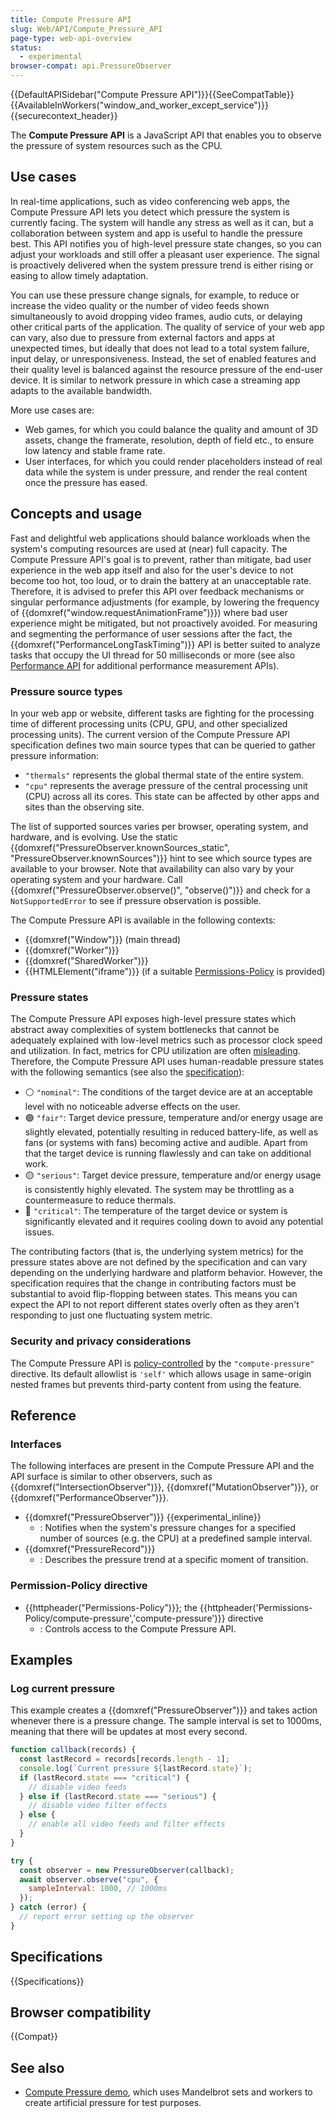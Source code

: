 ```yaml
---
title: Compute Pressure API
slug: Web/API/Compute_Pressure_API
page-type: web-api-overview
status:
  - experimental
browser-compat: api.PressureObserver
---
```


{{DefaultAPISidebar("Compute Pressure API")}}{{SeeCompatTable}}{{AvailableInWorkers("window_and_worker_except_service")}}{{securecontext_header}}

The **Compute Pressure API** is a JavaScript API that enables you to observe the pressure of system resources such as the CPU.

## Use cases

In real-time applications, such as video conferencing web apps, the Compute Pressure API lets you detect which pressure the system is currently facing. The system will handle any stress as well as it can, but a collaboration between system and app is useful to handle the pressure best. This API notifies you of high-level pressure state changes, so you can adjust your workloads and still offer a pleasant user experience. The signal is proactively delivered when the system pressure trend is either rising or easing to allow timely adaptation.

You can use these pressure change signals, for example, to reduce or increase the video quality or the number of video feeds shown simultaneously to avoid dropping video frames, audio cuts, or delaying other critical parts of the application. The quality of service of your web app can vary, also due to pressure from external factors and apps at unexpected times, but ideally that does not lead to a total system failure, input delay, or unresponsiveness. Instead, the set of enabled features and their quality level is balanced against the resource pressure of the end-user device. It is similar to network pressure in which case a streaming app adapts to the available bandwidth.

More use cases are:

- Web games, for which you could balance the quality and amount of 3D assets, change the framerate, resolution, depth of field etc., to ensure low latency and stable frame rate.
- User interfaces, for which you could render placeholders instead of real data while the system is under pressure, and render the real content once the pressure has eased.

## Concepts and usage

Fast and delightful web applications should balance workloads when the system's computing resources are used at (near) full capacity. The Compute Pressure API's goal is to prevent, rather than mitigate, bad user experience in the web app itself and also for the user's device to not become too hot, too loud, or to drain the battery at an unacceptable rate. Therefore, it is advised to prefer this API over feedback mechanisms or singular performance adjustments (for example, by lowering the frequency of {{domxref("window.requestAnimationFrame")}}) where bad user experience might be mitigated, but not proactively avoided. For measuring and segmenting the performance of user sessions after the fact, the {{domxref("PerformanceLongTaskTiming")}} API is better suited to analyze tasks that occupy the UI thread for 50 milliseconds or more (see also [Performance API](/en-US/docs/Web/API/Performance_API) for additional performance measurement APIs).

### Pressure source types

In your web app or website, different tasks are fighting for the processing time of different processing units (CPU, GPU, and other specialized processing units). The current version of the Compute Pressure API specification defines two main source types that can be queried to gather pressure information:

- `"thermals"` represents the global thermal state of the entire system.
- `"cpu"` represents the average pressure of the central processing unit (CPU) across all its cores. This state can be affected by other apps and sites than the observing site.

The list of supported sources varies per browser, operating system, and hardware, and is evolving. Use the static {{domxref("PressureObserver.knownSources_static", "PressureObserver.knownSources")}} hint to see which source types are available to your browser. Note that availability can also vary by your operating system and your hardware. Call {{domxref("PressureObserver.observe()", "observe()")}} and check for a `NotSupportedError` to see if pressure observation is possible.

The Compute Pressure API is available in the following contexts:

- {{domxref("Window")}} (main thread)
- {{domxref("Worker")}}
- {{domxref("SharedWorker")}}
- {{HTMLElement("iframe")}} (if a suitable [Permissions-Policy](/en-US/docs/Web/HTTP/Reference/Headers/Permissions-Policy/compute-pressure) is provided)

### Pressure states

The Compute Pressure API exposes high-level pressure states which abstract away complexities of system bottlenecks that cannot be adequately explained with low-level metrics such as processor clock speed and utilization. In fact, metrics for CPU utilization are often [misleading](https://www.brendangregg.com/blog/2017-05-09/cpu-utilization-is-wrong.html). Therefore, the Compute Pressure API uses human-readable pressure states with the following semantics (see also the [specification](https://w3c.github.io/compute-pressure/#pressure-states)):

- ⚪ `"nominal"`: The conditions of the target device are at an acceptable level with no noticeable adverse effects on the user.
- 🟢 `"fair"`: Target device pressure, temperature and/or energy usage are slightly elevated, potentially resulting in reduced battery-life, as well as fans (or systems with fans) becoming active and audible. Apart from that the target device is running flawlessly and can take on additional work.
- 🟡 `"serious"`: Target device pressure, temperature and/or energy usage is consistently highly elevated. The system may be throttling as a countermeasure to reduce thermals.
- 🔴 `"critical"`: The temperature of the target device or system is significantly elevated and it requires cooling down to avoid any potential issues.

The contributing factors (that is, the underlying system metrics) for the pressure states above are not defined by the specification and can vary depending on the underlying hardware and platform behavior. However, the specification requires that the change in contributing factors must be substantial to avoid flip-flopping between states. This means you can expect the API to not report different states overly often as they aren't responding to just one fluctuating system metric.

### Security and privacy considerations

The Compute Pressure API is [policy-controlled](/en-US/docs/Web/HTTP/Guides/Permissions_Policy) by the `"compute-pressure"` directive. Its default allowlist is `'self'` which allows usage in same-origin nested frames but prevents third-party content from using the feature.

## Reference

### Interfaces

The following interfaces are present in the Compute Pressure API and the API surface is similar to other observers, such as {{domxref("IntersectionObserver")}}, {{domxref("MutationObserver")}}, or {{domxref("PerformanceObserver")}}.

- {{domxref("PressureObserver")}} {{experimental_inline}}
  - : Notifies when the system's pressure changes for a specified number of sources (e.g. the CPU) at a predefined sample interval.
- {{domxref("PressureRecord")}}
  - : Describes the pressure trend at a specific moment of transition.

### Permission-Policy directive

- {{httpheader("Permissions-Policy")}}; the {{httpheader('Permissions-Policy/compute-pressure','compute-pressure')}} directive
  - : Controls access to the Compute Pressure API.

## Examples

### Log current pressure

This example creates a {{domxref("PressureObserver")}} and takes action whenever there is a pressure change. The sample interval is set to 1000ms, meaning that there will be updates at most every second.

```js
function callback(records) {
  const lastRecord = records[records.length - 1];
  console.log(`Current pressure ${lastRecord.state}`);
  if (lastRecord.state === "critical") {
    // disable video feeds
  } else if (lastRecord.state === "serious") {
    // disable video filter effects
  } else {
    // enable all video feeds and filter effects
  }
}

try {
  const observer = new PressureObserver(callback);
  await observer.observe("cpu", {
    sampleInterval: 1000, // 1000ms
  });
} catch (error) {
  // report error setting up the observer
}
```

## Specifications

{{Specifications}}

## Browser compatibility

{{Compat}}

## See also

- [Compute Pressure demo](https://w3c.github.io/compute-pressure/demo/), which uses Mandelbrot sets and workers to create artificial pressure for test purposes.
